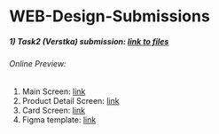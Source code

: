 # WEB-Design-Submissions
##### 1) Task2 (Verstka) submission: [link to files](https://github.com/JUMEX365/WEB-Design-Submissions/tree/main/Task%202%20-%20Verstka%2C%20Litvinov)
###### Online Preview:
1) Main Screen: [link](https://rawcdn.githack.com/JUMEX365/WEB-Design-Submissions/cce9fa6c6ff624be09c7dff5d74c7b42b81644a7/Task%202%20-%20Verstka,%20Litvinov/1.%20main%20screen/mainpage.html)
2) Product Detail Screen: [link](https://rawcdn.githack.com/JUMEX365/WEB-Design-Submissions/cce9fa6c6ff624be09c7dff5d74c7b42b81644a7/Task%202%20-%20Verstka,%20Litvinov/2.%20product%20detail%20screen/productdetail.html)
3) Card Screen: [link](https://rawcdn.githack.com/JUMEX365/WEB-Design-Submissions/cce9fa6c6ff624be09c7dff5d74c7b42b81644a7/Task%202%20-%20Verstka,%20Litvinov/3.%20card%20screen/cardscreen.html)
4) Figma template: [link](https://www.figma.com/community/file/1273571982885059508)

